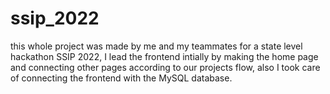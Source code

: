 # ssip_2022
this whole project was made by me and my teammates for a state level hackathon SSIP 2022, I lead the frontend intially by making the home page and connecting other pages according to our projects flow, also I took care of connecting the frontend with the MySQL database.

